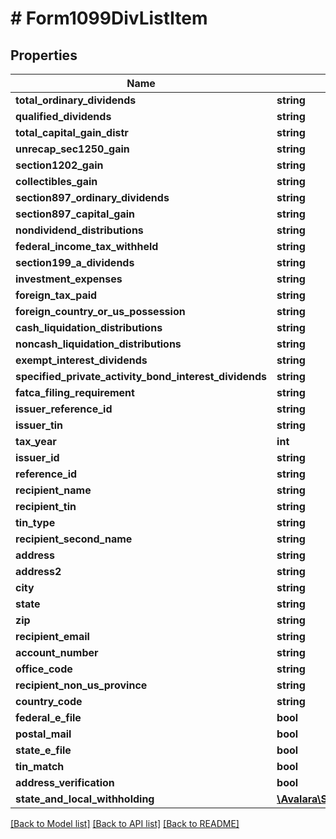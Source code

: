 # # Form1099DivListItem

## Properties

Name | Type | Description | Notes
------------ | ------------- | ------------- | -------------
**total_ordinary_dividends** | **string** |  | [optional]
**qualified_dividends** | **string** |  | [optional]
**total_capital_gain_distr** | **string** |  | [optional]
**unrecap_sec1250_gain** | **string** |  | [optional]
**section1202_gain** | **string** |  | [optional]
**collectibles_gain** | **string** |  | [optional]
**section897_ordinary_dividends** | **string** |  | [optional]
**section897_capital_gain** | **string** |  | [optional]
**nondividend_distributions** | **string** |  | [optional]
**federal_income_tax_withheld** | **string** |  | [optional]
**section199_a_dividends** | **string** |  | [optional]
**investment_expenses** | **string** |  | [optional]
**foreign_tax_paid** | **string** |  | [optional]
**foreign_country_or_us_possession** | **string** |  | [optional]
**cash_liquidation_distributions** | **string** |  | [optional]
**noncash_liquidation_distributions** | **string** |  | [optional]
**exempt_interest_dividends** | **string** |  | [optional]
**specified_private_activity_bond_interest_dividends** | **string** |  | [optional]
**fatca_filing_requirement** | **string** |  | [optional]
**issuer_reference_id** | **string** |  | [optional]
**issuer_tin** | **string** |  | [optional]
**tax_year** | **int** |  | [optional]
**issuer_id** | **string** |  | [optional]
**reference_id** | **string** |  | [optional]
**recipient_name** | **string** |  | [optional]
**recipient_tin** | **string** |  | [optional]
**tin_type** | **string** |  | [optional]
**recipient_second_name** | **string** |  | [optional]
**address** | **string** |  | [optional]
**address2** | **string** |  | [optional]
**city** | **string** |  | [optional]
**state** | **string** |  | [optional]
**zip** | **string** |  | [optional]
**recipient_email** | **string** |  | [optional]
**account_number** | **string** |  | [optional]
**office_code** | **string** |  | [optional]
**recipient_non_us_province** | **string** |  | [optional]
**country_code** | **string** |  | [optional]
**federal_e_file** | **bool** |  | [optional]
**postal_mail** | **bool** |  | [optional]
**state_e_file** | **bool** |  | [optional]
**tin_match** | **bool** |  | [optional]
**address_verification** | **bool** |  | [optional]
**state_and_local_withholding** | [**\Avalara\SDK\Model\A1099\V2\StateAndLocalWithholdingRequest**](StateAndLocalWithholdingRequest.md) |  | [optional]

[[Back to Model list]](../../../README.md#models) [[Back to API list]](../../../README.md#endpoints) [[Back to README]](../../../README.md)
